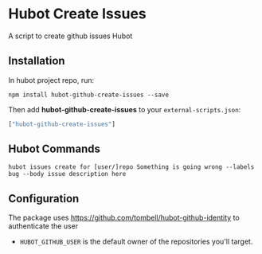 # Hubot Create Issues

A script to create github issues Hubot

## Installation

In hubot project repo, run:

```
npm install hubot-github-create-issues --save
```

Then add **hubot-github-create-issues** to your `external-scripts.json`:

```javascript
["hubot-github-create-issues"]
```

## Hubot Commands

```
hubot issues create for [user/]repo Something is going wrong --labels bug --body issue description here
```

## Configuration

The package uses https://github.com/tombell/hubot-github-identity to authenticate the user
* `HUBOT_GITHUB_USER` is the default owner of the repositories you'll target.
